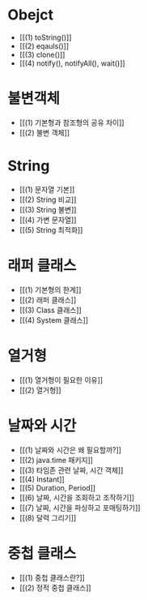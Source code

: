 # Obejct
- [[(1) toString()]]
- [[(2) eqauls()]]
- [[(3) clone()]]
- [[(4) notify(), notifyAll(), wait()]]
# 불변객체
- [[(1) 기본형과 참조형의 공유 차이]]
- [[(2) 불변 객체]]
# String
- [[(1) 문자열 기본]]
- [[(2) String 비교]]
- [[(3) String 불변]]
- [[(4) 가변 문자열]]
- [[(5) String 최적화]]
# 래퍼 클래스
- [[(1) 기본형의 한계]]
- [[(2) 래퍼 클래스]]
- [[(3) Class 클래스]]
- [[(4) System 클래스]]
# 열거형
- [[(1) 열거형이 필요한 이유]]
- [[(2) 열거형]]
# 날짜와 시간
- [[(1) 날짜와 시간은 왜 필요할까?]]
- [[(2) java.time 패키지]]
- [[(3) 타임존 관련 날짜, 시간 객체]]
- [[(4) Instant]]
- [[(5) Duration, Period]]
- [[(6) 날짜, 시간을 조회하고 조작하기]]
- [[(7) 날짜, 시간을 파싱하고 포매팅하기]]
- [[(8) 달력 그리기]]
# 중첩 클래스
- [[(1) 중첩 클래스란?]]
- [[(2) 정적 중첩 클래스]]